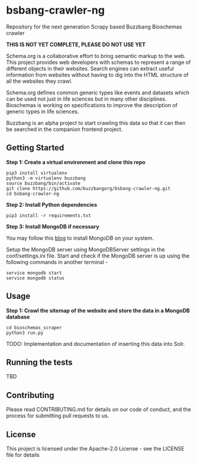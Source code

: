 # bsbang-crawler-ng
Repository for the next generation Scrapy based Buzzbang Bioschemas crawler

**THIS IS NOT YET COMPLETE, PLEASE DO NOT USE YET**

Schema.org is a collaborative effort to bring semantic markup to the web. This project provides web developers with schemas to represent a range of different objects in their websites. Search engines can extract useful information from websites without having to dig into the HTML structure of all the websites they crawl.     

Schema.org defines common generic types like events and datasets which can be used not just in life sciences but in many other disciplines. Bioschemas is working on specifications to improve the description of generic types in life sciences.

Buzzbang is an alpha project to start crawling this data so that it can then be searched in the companion frontend project. 

## Getting Started
**Step 1: Create a virtual environment and clone this repo**

```
pip3 install virtualenv
python3 -m virtualenv buzzbang
source buzzbang/bin/activate
git clone https://github.com/buzzbangorg/bsbang-crawler-ng.git
cd bsbang-crawler-ng
```

**Step 2: Install Python dependencies**

```
pip3 install -r requirements.txt
```

**Step 3: Install MongoDB if necessary**

You may follow this [blog](https://hevodata.com/blog/install-mongodb-on-ubuntu/) to install MongoDB on your system. 


Setup the MongoDB server using MongoDBServer settings in the conf/settings.ini file.
Start and check if the MongoDB server is up using the following commands in another terminal - 
```
service mongodb start
service mongodb status
``` 

## Usage
**Step 1: Crawl the sitemap of the website and store the data in a MongoDB database**

```
cd bioschemas_scraper
python3 run.py
```

TODO: Implementation and documentation of inserting this data into Solr.

## Running the tests
TBD

## Contributing
Please read CONTRIBUTING.md for details on our code of conduct, and the process for submitting pull requests to us.

## License
This project is licensed under the Apache-2.0 License - see the LICENSE file for details
